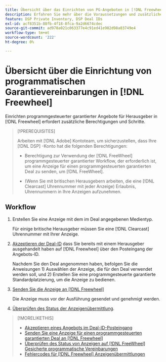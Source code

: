 ```yaml
---
title: Übersicht über das Einrichten von PG-Angeboten in [!DNL Freewheel]
description: Erfahren Sie mehr über die Voraussetzungen und zusätzlichen Schritte, die zum Ausführen von Anzeigen für programmgesteuerte garantierte Angebote für Herausgeber erforderlich sind in [!DNL Freewheel].
feature: DSP Private Inventory, DSP Deal IDs
exl-id: acf8351b-88fb-4f18-8fca-9a2d6674cdec
source-git-commit: ad978a021c063377e4c91ed41e902d98a03749e4
workflow-type: tm+mt
source-wordcount: '222'
ht-degree: 0%

---
```


# Übersicht über die Einrichtung von programmatischen Garantievereinbarungen in [!DNL Freewheel]

Einrichten programmgesteuerter garantierter Angebote für Herausgeber in [!DNL Freewheel] erfordert zusätzliche Berechtigungen und Schritte.

>[!PREREQUISITES]
>
>Arbeiten mit [!DNL Adobe] Kontoteam, um sicherzustellen, dass Ihre [!DNL DSP] -Konto hat die folgenden Berechtigungen:
>
>* Berechtigung zur Verwendung der [!DNL FreeWheel] programmgesteuerter garantierter Workflow, der erforderlich ist, um eine Anzeige für einen programmgesteuerten garantierten Deal zu senden, um [!DNL FreeWheel].
>
>* (Wenn Sie mit britischen Herausgebern arbeiten, die eine [!DNL Clearcast] Uhrennummer mit jeder Anzeige) Erlaubnis, Uhrennummern in Ihre Anzeigen aufzunehmen.


## Workflow

1. Erstellen Sie eine Anzeige mit dem im Deal angegebenen Medientyp.

   Für einige britische Herausgeber müssen Sie eine [!DNL Clearcast] Uhrennummer mit Ihrer Anzeige.

1. [Akzeptieren der Deal-ID](#programmatic-guaranteed-set-up.md#pg-setup-deal-id-inbox) dass Sie bereits mit einem Herausgeber ausgehandelt haben auf [!DNL Freewheel] über den Posteingang der Angebots-ID.

   Nachdem Sie den Deal angenommen haben, befolgen Sie die Anweisungen 1) Auswählen der Anzeige, die für den Deal verwendet werden soll, und 2) Erstellen Sie eine programmgesteuerte garantierte Standardplatzierung, um die Anzeige zu bedienen.

1. [Senden Sie die Anzeige an [!DNL Freewheel]](freewheel-submit.md)

   Die Anzeige muss vor der Ausführung gesendet und genehmigt werden.

1. [Überprüfen des Status der Anzeigenübermittlung](freewheel-check-status.md).

>[!MORELIKETHIS]
>
>* [Akzeptieren eines Angebots im Deal-ID-Posteingang](deal-id-inbox-accept.md)
>* [Senden Sie eine Anzeige für einen programmgesteuerten garantierten Deal an [!DNL Freewheel]](freewheel-submit.md)
>* [Überprüfen des Status von Anzeigen auf [!DNL FreeWheel] Gesicherte programmatische Vereinbarungen](freewheel-check-status.md)
>* [Fehlercodes für [!DNL Freewheel] Anzeigenübermittlungen](freewheel-error-codes.md)

